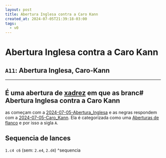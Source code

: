 ```yaml
---
layout: post
title: Abertura Inglesa contra a Caro Kann
created_at: 2024-07-05T21:39:18-03:00
tags:
  - v0
---
```

# Abertura Inglesa contra a Caro Kann
## `A11`: Abertura Inglesa, Caro-Kann
---
É uma abertura de [xadrez](index/Xadrez.md) em que as branc# Abertura Inglesa contra a Caro Kann
----

as começam com a [2024-07-05-Abertura_Inglesa](_draft/2024-07-05-Abertura_Inglesa.md) e as negras respondem com a [2024-07-05-Caro_Kann](_insight/2024-07-05-Caro_Kann.md). Ela é categorizada como uma [Aberturas de flanco](index/Aberturas%20de%20flanco.md) e por isso a sigla `A`.
## Sequencia de lances
`1.c4 c6` (sem: `2.e4`, `2.d4`) ^sequencia